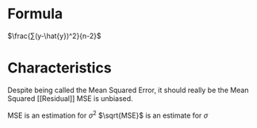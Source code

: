 # Formula
$\frac{∑(y-\hat{y})^2}{n-2}$

# Characteristics
Despite being called the Mean Squared Error, it should really be the Mean Squared [[Residual]]
MSE is unbiased.

MSE is an estimation for $σ^2$
$\sqrt{MSE}$ is an estimate for $σ$